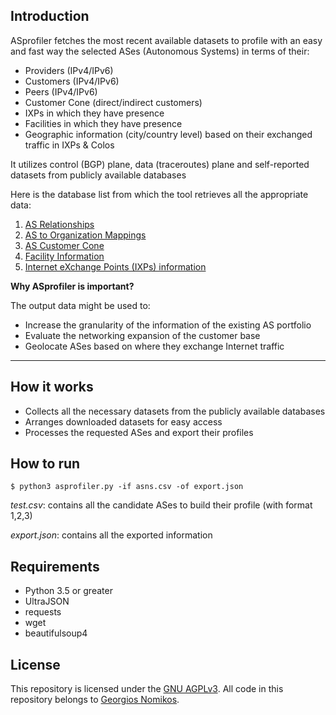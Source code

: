 ## Introduction

ASprofiler fetches the most recent available datasets to profile with an easy and fast way the selected ASes (Autonomous Systems) in terms of their:
 - Providers (IPv4/IPv6)
 - Customers (IPv4/IPv6)
 - Peers (IPv4/IPv6)
 - Customer Cone (direct/indirect customers)
 - IXPs in which they have presence
 - Facilities in which they have presence
 - Geographic information (city/country level) based on their exchanged traffic in IXPs & Colos

It utilizes control (BGP) plane, data (traceroutes) plane and self-reported datasets from publicly available databases

Here is the database list from which the tool retrieves all the appropriate data:
 1. [AS Relationships](https://www.caida.org/catalog/datasets/as-relationships)
 2. [AS to Organization Mappings](https://www.caida.org/catalog/datasets/as-organizations)
 3. [AS Customer Cone](https://www.caida.org/catalog/datasets/as-relationships)
 4. [Facility Information](https://www.caida.org/catalog/datasets/peeringdb)
 5. [Internet eXchange Points (IXPs) information](https://www.caida.org/catalog/datasets/ixps)

**Why ASprofiler is important?**

The output data might be used to:
- Increase the granularity of the information of the existing AS portfolio
- Evaluate the networking expansion of the customer base
- Geolocate ASes based on where they exchange Internet traffic
------------

## How it works
- Collects all the necessary datasets from the publicly available databases
- Arranges downloaded datasets for easy access
- Processes the requested ASes and export their profiles

## How to run
`$ python3 asprofiler.py -if asns.csv -of export.json`

_test.csv_: contains all the candidate ASes to build their profile (with format 1,2,3)

_export.json_: contains all the exported information

## Requirements
- Python 3.5 or greater
- UltraJSON
- requests
- wget
- beautifulsoup4

## License

This repository is licensed under the [GNU AGPLv3](LICENSE). All code in this repository belongs to [Georgios Nomikos](https://www.linkedin.com/in/georgenomikos).

